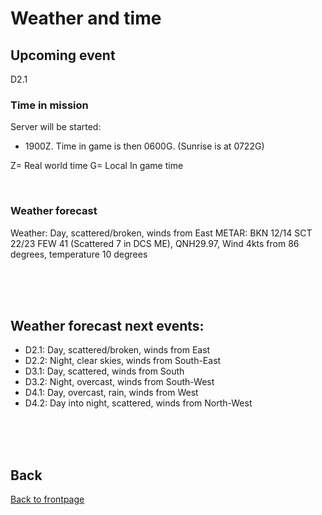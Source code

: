 # Weather and time

## Upcoming event
D2.1

### Time in mission
Server will be started:
- 1900Z. Time in game is then 0600G. (Sunrise is at 0722G)


Z= Real world time
G= Local In game time

<br>

### Weather forecast
Weather: 
Day, scattered/broken, winds from East
METAR: BKN 12/14 SCT 22/23 FEW 41 (Scattered 7 in DCS ME), QNH29.97, Wind 4kts from 86 degrees, temperature 10 degrees


<br>
<br>
<br>


## Weather forecast next events:
- D2.1: Day, scattered/broken, winds from East
- D2.2: Night, clear skies, winds from South-East
- D3.1: Day, scattered, winds from South
- D3.2: Night, overcast, winds from South-West
- D4.1: Day, overcast, rain, winds from West
- D4.2: Day into night, scattered, winds from North-West

<br>
<br>
<br>



## Back
[Back to frontpage](https://132nd-vwing.github.io/OPAC-Brief/)

